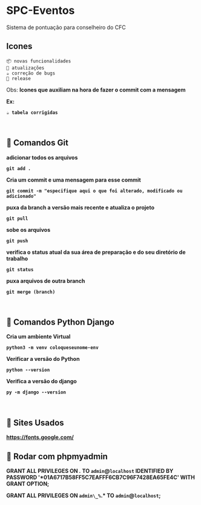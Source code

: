 # SPC-Eventos
Sistema de pontuação para conselheiro do CFC


## Icones

    📦 novas funcionalidades
    🔄 atualizações
    ☕ correção de bugs
    🚩 release

Obs: <b>Icones que auxiliam na hora de fazer o commit com a mensagem<b>

Ex: 
``` 
☕ tabela corrigidas 
```
<br>

##  📌 Comandos Git

adicionar todos os arquivos

```
git add .
```

Cria um commit e uma mensagem para esse commit

```
git commit -m "especifique aqui o que foi alterado, modificado ou adicionado"
```

puxa da branch a versão mais recente e atualiza o projeto

```
git pull
```

sobe os arquivos

```
git push
```

verifica o status atual da sua área de preparação e do seu diretório de trabalho

```
git status
```

puxa arquivos de outra branch

```
git merge (branch)
```



<br>

## 🐍 Comandos Python Django


Cria um ambiente Virtual 

```
python3 -m venv coloqueseunome-env
```

Verificar a versão do Python

```
python --version
```

Verifica a versão do django
```
py -m django --version
```

<br>

## 🔗 Sites Usados

https://fonts.google.com/


## 🔗 Rodar com phpmyadmin

GRANT ALL PRIVILEGES ON *.* TO `admin`@`localhost` IDENTIFIED BY PASSWORD '*01A6717B58FF5C7EAFFF6CB7C96F7428EA65FE4C' WITH GRANT OPTION;

GRANT ALL PRIVILEGES ON `admin\_%`.* TO `admin`@`localhost`;
